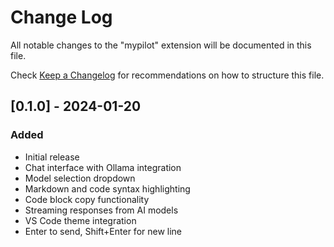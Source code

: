 # Change Log

All notable changes to the "mypilot" extension will be documented in this file.

Check [Keep a Changelog](http://keepachangelog.com/) for recommendations on how to structure this file.

## [0.1.0] - 2024-01-20

### Added
- Initial release
- Chat interface with Ollama integration
- Model selection dropdown
- Markdown and code syntax highlighting
- Code block copy functionality
- Streaming responses from AI models
- VS Code theme integration
- Enter to send, Shift+Enter for new line